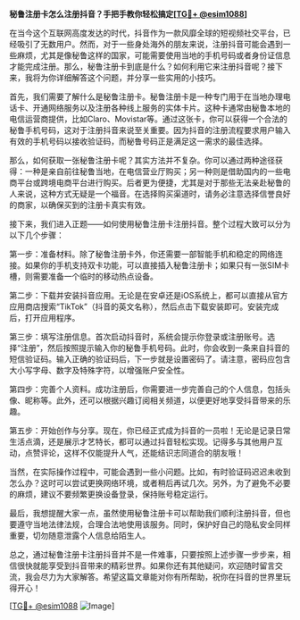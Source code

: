 **秘鲁注册卡怎么注册抖音？手把手教你轻松搞定[[TG💪+ @esim1088](https://t.me/s/esim1088)]**

在当今这个互联网高度发达的时代，抖音作为一款风靡全球的短视频社交平台，已经吸引了无数用户。然而，对于一些身处海外的朋友来说，注册抖音可能会遇到一些麻烦，尤其是像秘鲁这样的国家，可能需要使用当地的手机号码或者身份证信息才能完成注册。那么，秘鲁注册卡到底是什么？如何利用它来注册抖音呢？接下来，我将为你详细解答这个问题，并分享一些实用的小技巧。

首先，我们需要了解什么是秘鲁注册卡。秘鲁注册卡是一种专门用于在当地办理电话卡、开通网络服务以及注册各种线上服务的实体卡片。这种卡通常由秘鲁本地的电信运营商提供，比如Claro、Movistar等。通过这张卡，你可以获得一个合法的秘鲁手机号码，这对于注册抖音来说至关重要。因为抖音的注册流程要求用户输入有效的手机号码以接收验证码，而秘鲁号码正是满足这一需求的最佳选择。

那么，如何获取一张秘鲁注册卡呢？其实方法并不复杂。你可以通过两种途径获得：一种是亲自前往秘鲁当地，在电信营业厅购买；另一种则是借助国内的一些电商平台或跨境电商平台进行购买。后者更为便捷，尤其是对于那些无法亲赴秘鲁的人来说，这种方式无疑是一个福音。在选择购买渠道时，请务必注意选择信誉良好的商家，以确保买到的注册卡真实有效。

接下来，我们进入正题——如何使用秘鲁注册卡注册抖音。整个过程大致可以分为以下几个步骤：

第一步：准备材料。除了秘鲁注册卡外，你还需要一部智能手机和稳定的网络连接。如果你的手机支持双卡功能，可以直接插入秘鲁注册卡；如果只有一张SIM卡槽，则需要准备一个临时的移动热点设备。

第二步：下载并安装抖音应用。无论是在安卓还是iOS系统上，都可以直接从官方应用商店搜索“TikTok”（抖音的英文名称），然后点击下载安装即可。安装完成后，打开应用程序。

第三步：填写注册信息。首次启动抖音时，系统会提示你登录或注册账号。选择“注册”，然后按照提示输入你的秘鲁手机号码。此时，你会收到一条来自抖音的短信验证码。输入正确的验证码后，下一步就是设置密码了。请注意，密码应包含大小写字母、数字及特殊字符，以增强账户安全性。

第四步：完善个人资料。成功注册后，你需要进一步完善自己的个人信息，包括头像、昵称等。此外，还可以根据兴趣订阅相关频道，以便更好地享受抖音带来的乐趣。

第五步：开始创作与分享。现在，你已经正式成为抖音的一员啦！无论是记录日常生活点滴，还是展示才艺特长，都可以通过抖音轻松实现。记得多与其他用户互动，点赞评论，这样不仅能提升人气，还能结识志同道合的朋友哦！

当然，在实际操作过程中，可能会遇到一些小问题。比如，有时验证码迟迟未收到怎么办？这时可以尝试更换网络环境，或者稍后再试几次。另外，为了避免不必要的麻烦，建议不要频繁更换设备登录，保持账号稳定运行。

最后，我想提醒大家一点，虽然使用秘鲁注册卡可以帮助我们顺利注册抖音，但也要遵守当地法律法规，合理合法地使用该服务。同时，保护好自己的隐私安全同样重要，切勿随意泄露个人信息给陌生人。

总之，通过秘鲁注册卡注册抖音并不是一件难事，只要按照上述步骤一步步来，相信很快就能享受到抖音带来的精彩世界。如果你还有其他疑问，欢迎随时留言交流，我会尽力为大家解答。希望这篇文章能对你有所帮助，祝你在抖音的世界里玩得开心！

[[TG💪+ @esim1088](https://t.me/s/esim1088) ![Image](https://i.postimg.cc/4NQfJmqS/Snipaste-2025-05-13-00-14-12.png)]